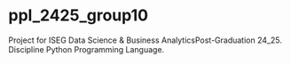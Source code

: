 # ppl_2425_group10
Project for ISEG Data Science &amp; Business AnalyticsPost-Graduation 24_25. Discipline Python Programming Language.
